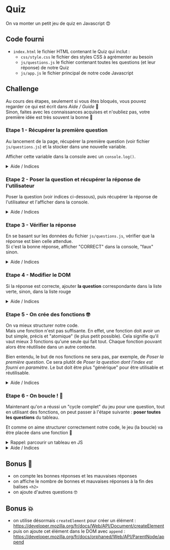 # Quiz

On va monter un petit jeu de quiz en Javascript :heart_eyes:

## Code fourni

- `index.html` le fichier HTML contenant le Quiz qui inclut :
    - `css/style.css` le fichier des styles CSS à agrémenter au besoin
    - `js/questions.js` le fichier contenant toutes les questions (et leur réponse) de notre Quiz
    - `js/app.js` le fichier principal de notre code Javascript

## Challenge

Au cours des étapes, seulement si vous êtes bloqués, vous pouvez regarder ce qui est écrit dans _Aide / Guide_ :eyes:  
Sinon, faites avec les connaissances acquises et n'oubliez pas, votre première idée est très souvent la bonne :muscle:

### Etape 1 - Récupérer la première question

Au lancement de la page, récupérer la première question (voir fichier `js/questions.js`) et la stocker dans une nouvelle variable.

Afficher cette variable dans la console avec un `console.log()`.

<details><summary>Aide / Indices</summary>

- le premier index n'est pas `1`, mais  `0` :wink:
- la variable `questions` créée dans ce fichier est disponible dans tout le code JavaScript
- on va donc utiliser cette variable pour accéder à la première question du tableau

</details>

### Etape 2 - Poser la question et récupérer la réponse de l'utilisateur

Poser la question (voir indices ci-dessous), puis récupérer la réponse de l'utilisateur et l'afficher dans la console.

<details><summary>Aide / Indices</summary>

- https://developer.mozilla.org/fr/docs/Web/API/Window/prompt
- la réponse de l'utilisateur est retournée par la fonction `prompt` :wink:

</details>

### Etape 3 - Vérifier la réponse

En se basant sur les données du fichier `js/questions.js`, vérifier que la réponse est bien celle attendue.  
Si c'est la bonne réponse, afficher "CORRECT" dans la console, "faux" sinon.

<details><summary>Aide / Indices</summary>

- récupérer la réponse attendue pour la question posée
  - la variable `responses` créée dans `js/questions.js` est disponible dans tout le code JavaScript
  - les index/clés de ce tableau sont les mêmes que pour le tableau `questions`
  - autrement dit, la réponse à question ayant l'index/clé 2, se trouve dans le tableau `responses`, à l'index/clé 2
- comparer la réponse attendue avec la réponse effectuée
- si la réponse est correcte
  - afficher dans la console "CORRECT"
- sinon
  - afficher dans la console "faux"

</details>

### Etape 4 - Modifier le DOM

Si la réponse est correcte, ajouter **la question** correspondante dans la liste verte, sinon, dans la liste rouge

<details><summary>Aide / Indices</summary>

- analyse bien le code HTML fourni
- un `id` permet de faciliter le ciblage de la liste verte ou rouge

</details>

### Etape 5 - On crée des fonctions :nerd_face:

On va mieux structurer notre code.  
Mais une fonction n'est pas suffisante. En effet, une fonction doit avoir un but simple, précis et "atomique" (le plus petit possible). Cela signifie qu'il vaut mieux 3 fonctions qu'une seule qui fait tout. Chaque fonction pouvant alors être réutilisée dans un autre contexte.

Bien entendu, le but de nos fonctions ne sera pas, par exemple, de _Poser la première question_. Ce sera plutôt de _Poser la question dont l'index est fourni en paramètre_. Le but doit être plus "générique" pour être utilisable et réutilisable.  

<details><summary>Aide / Indices</summary>

Voici le code qui utiliserait ces 3 fameuses fonctions :

```js
// Pose la premère question et récupère la réponse de l'utilisateur
let response = askQuestion(0);

// Vérifie que la réponse donnée est bien la bonne
let isCorrect = checkResponse(0, response);

// Modifie le DOM (#right ou #wrong si c'est une bonne ou mauvaise réponse)
addResponseToDom(0, isCorrect);
```

</details>

### Etape 6 - On boucle ! :muscle:

Maintenant qu'on a réussi un "cycle complet" du jeu pour une question, tout en utilisant des fonctions, on peut passer à l'étape suivante : **poser toutes les questions** du tableau.

Et comme on aime structurer correctement notre code, le jeu (la boucle) va être placée dans une fonction :tada:

<details><summary>Rappel: parcourir un tableau en JS</summary>

```js
// Un tableau contenant 3 éléments
let monTableau = [
    'Riri',
    'Fifi',
    'Loulou',
];
// #1 - Boucle "for" permettant de parcourir ce tableau 1 à 1
for (let index=0; index < monTableau.length; index++) {
    // Je récupère la valeur pour l'élément "courant" dans une variable
    let currentValue = monTableau[index];

    // J'affiche la valeur dans la console
    console.log('index='+ index +' & valeur='+currentValue);
}
// #2 - Boucle "for in" permettant de parcourir ce tableau 1 à 1
for (let index in monTableau) {
    // Je récupère la valeur pour l'élément "courant" dans une variable
    let currentValue = monTableau[index];

    // J'affiche la valeur dans la console
    console.log('index='+ index +' & valeur='+currentValue);
}
```

</details>

<details><summary>Aide / Indices</summary>

- on ne va plus se contenter de la première question !
- créer une fonction `playQuiz()`
- cette fonction boucle sur le tableau de questions
- puis pour chaque question :
    - on demande une réponse à l'internaute et on la récupère
    - on vérifie si la réponse est correcte
    - on ajoute la question dans la liste verte ou rouge si ok ou ko

</details>

## Bonus :rainbow:

- on compte les bonnes réponses et les mauvaises réponses
- on affiche le nombre de bonnes et mauvaises réponses à la fin des balises `<h2>`
- on ajoute d'autres questions :nerd_face:

## Bonus :boom:

- on utilise désormais `createElement` pour créer un élément : https://developer.mozilla.org/fr/docs/Web/API/Document/createElement
- puis on ajoute cet élément dans le DOM avec `append` : https://developer.mozilla.org/fr/docs/orphaned/Web/API/ParentNode/append
